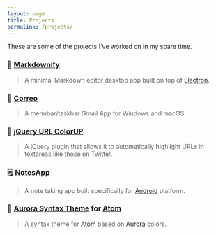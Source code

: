 ```yaml
---
layout: page
title: Projects
permalink: /projects/
---
```

These are some of the projects I've worked on in my spare time.

### 📔 [Markdownify](https://github.com/amitmerchant1990/electron-markdownify)

> A minimal Markdown editor desktop app built on top of [Electron](http://electron.atom.io/).

### 💌 [Correo](https://github.com/amitmerchant1990/correo)

> A menubar/taskbar Gmail App for Windows and macOS

### 🔗 [jQuery URL ColorUP](https://github.com/amitmerchant1990/urlcolorup)

> A jQuery plugin that allows it to automatically highlight URLs in textareas like those on Twitter.

### 🗒 [NotesApp](https://play.google.com/store/apps/details?id=com.amitmerchant.notesapp)

> A note taking app built specifically for [Android](https://www.android.com) platform.

### 🌈 [Aurora Syntax Theme](https://github.com/amitmerchant1990/aurora-syntax) for [Atom](https://atom.io)

> A syntax theme for [Atom](https://atom.io) based on [Aurora](https://en.wikipedia.org/wiki/Aurora) colors.
